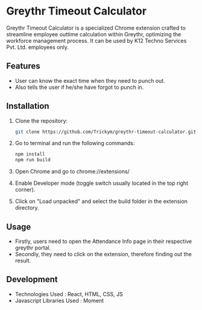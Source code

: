 # Greythr Timeout Calculator

Greythr Timeout Calculator is a specialized Chrome extension crafted to streamline employee outtime calculation within Greythr, optimizing the workforce management process. It can be used by K12 Techno Services Pvt. Ltd. employees only.

## Features

- User can know the exact time when they need to punch out.
- Also tells the user if he/she have forgot to punch in.

## Installation

1. Clone the repository:
   ```bash
   git clone https://github.com/Trickym/greythr-timeout-calculator.git
   ```
2. Go to terminal and run the following commands:

   ```bash
   npm install
   npm run build
   ```

3. Open Chrome and go to chrome://extensions/

4. Enable Developer mode (toggle switch usually located in the top right corner).

5. Click on "Load unpacked" and select the build folder in the extension directory.

## Usage

- Firstly, users need to open the Attendance Info page in their respective greythr portal.
- Secondly, they need to click on the extension, therefore finding out the result.

## Development

- Technologies Used : React, HTML, CSS, JS
- Javascript Libraries Used : Moment
